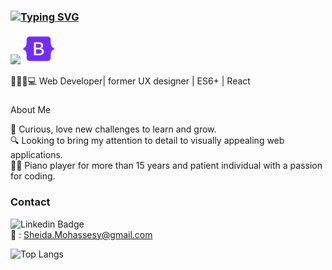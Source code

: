 ### <div align-items: center >[![Typing SVG](https://readme-typing-svg.demolab.com?font=Reem+Kufi&weight=500&size=27&duration=3000&pause=2000&color=FFFAFA&background=0c1117&center=true&vCenter=true&width=500&lines=Hi%2C+I'm+Sheida!+%20+Nice+to+meet+you+%F0%9F%91%8B)](https://git.io/typing-svg)</div>

<p>
  <img src="https://skillicons.dev/icons?i=react,mongodb,expressjs,nodejs,javascript,typescript,html,css" />
  <img src="https://raw.githubusercontent.com/devicons/devicon/master/icons/bootstrap/bootstrap-plain.svg" alt="React Bootstrap Logo" width="50" />
</p>






👨🏻‍💻💻 Web Developer| former UX designer  |  ES6+  |  React
 <br/> 


###
About Me

🌱 Curious, love new challenges to learn and grow.
<br/>
🔍 Looking to bring my attention to detail to visually appealing web applications.
<br/>
🏃🏻 Piano player for more than 15 years and patient individual with a passion for coding.
<br/>


### Contact
![Linkedin Badge](https://img.shields.io/badge/-LinkedIn-blue?style=for-the-badge&logo=Linkedin&&target=_blanklogoColor=white&link=https://www.linkedin.com/in/sheida-mohassesy/) 
<br/>
📧 : <a href="mailto:Sheida.Mohassesy@gmail.com">Sheida.Mohassesy@gmail.com</a>



![Top Langs](https://github-readme-stats.vercel.app/api/top-langs/?username=hesamde&layout=compact&theme=swift&hide_border=true&bg_color=FFFFFF66)
</div>



  
